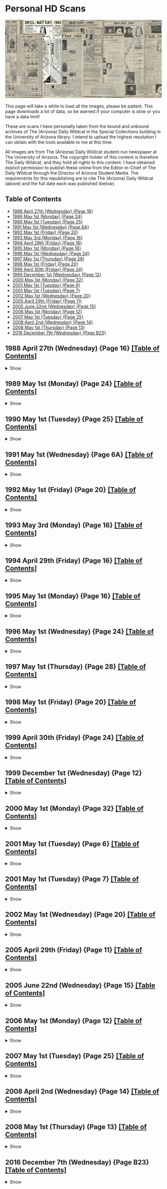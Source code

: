 # Personal HD Scans

![May Day Mystery](preview.jpg)

This page will take a while to load all the images, please be paitent. This page downloads a lot of data, so be warned if your computer is slow or you have a data limit!

These are scans I have personally taken from the bound and unbound archives of The (Arizona) Daily Wildcat in the Special Collections building in the University of Arizona library. I intend to upload the highest resolution I can obtain with the tools available to me at this time.

All images are from The (Arizona) Daily Wildcat student-run newspaper at The University of Arizona. The copyright holder of this content is therefore The Daily Wildcat, and they hold all rights to this content. I have obtained explicit permission to publish these online from the Editor-in-Chief of The Daily Wildcat through the Director of Arizona Student Media. The requirements for this republishing are to cite The (Arizona) Daily Wildcat (above) and the full date each was published (below).

## Table of Contents
* [1988 April 27th (Wednesday) {Page 16}](#1988-april-27th-wednesday-page-16-table-of-contents)
* [1989 May 1st (Monday) {Page 24}](#1989-may-1st-monday-page-24-table-of-contents)
* [1990 May 1st (Tuesday) {Page 25}](#1990-may-1st-tuesday-page-25-table-of-contents)
* [1991 May 1st (Wednesday) {Page 6A}](#1991-may-1st-wednesday-page-6a-table-of-contents)
* [1992 May 1st (Friday) {Page 20}](#1992-may-1st-friday-page-20-table-of-contents)
* [1993 May 3rd (Monday) {Page 16}](#1993-may-3rd-monday-page-16-table-of-contents)
* [1994 April 29th (Friday) {Page 16}](#1994-april-29th-friday-page-16-table-of-contents)
* [1995 May 1st (Monday) {Page 16}](#1995-may-1st-monday-page-16-table-of-contents)
* [1996 May 1st (Wednesday) {Page 24}](#1996-may-1st-wednesday-page-24-table-of-contents)
* [1997 May 1st (Thursday) {Page 28}](#1997-may-1st-thursday-page-28-table-of-contents)
* [1998 May 1st (Friday) {Page 20}](#1998-may-1st-friday-page-20-table-of-contents)
* [1999 April 30th (Friday) {Page 24}](#1999-april-30th-friday-page-24-table-of-contents)
* [1999 December 1st (Wednesday) {Page 12}](#1999-december-1st-wednesday-page-12-table-of-contents)
* [2000 May 1st (Monday) {Page 32}](#2000-may-1st-monday-page-32-table-of-contents)
* [2001 May 1st (Tuesday) {Page 6}](#2001-may-1st-tuesday-page-6-table-of-contents)
* [2001 May 1st (Tuesday) {Page 7}](#2001-may-1st-tuesday-page-7-table-of-contents)
* [2002 May 1st (Wednesday) {Page 20}](#2002-may-1st-wednesday-page-20-table-of-contents)
* [2005 April 29th (Friday) {Page 11}](#2005-april-29th-friday-page-11-table-of-contents)
* [2005 June 22nd (Wednesday) {Page 15}](#2005-june-22nd-wednesday-page-15-table-of-contents)
* [2006 May 1st (Monday) {Page 12}](#2006-may-1st-monday-page-12-table-of-contents)
* [2007 May 1st (Tuesday) {Page 25}](#2007-may-1st-tuesday-page-25-table-of-contents)
* [2008 April 2nd (Wednesday) {Page 14}](#2008-april-2nd-wednesday-page-14-table-of-contents)
* [2008 May 1st (Thursday) {Page 13}](#2008-may-1st-thursday-page-13-table-of-contents)
* [2016 December 7th (Wednesday) {Page B23}](#2016-december-7th-wednesday-page-b23-table-of-contents)

## 1988 April 27th (Wednesday) {Page 16} [[Table of Contents]](#table-of-contents)
<details>
  <summary>Show</summary>

  ![1988 April 27th (Wednesday) {Page 16}](1988-04-27_page16.jpg)
</details>

## 1989 May 1st (Monday) {Page 24} [[Table of Contents]](#table-of-contents)
<details>
  <summary>Show</summary>

  ![1989 May 1st (Monday) {Page 24}](1989-05-01_page24.jpg)
</details>

## 1990 May 1st (Tuesday) {Page 25} [[Table of Contents]](#table-of-contents)
<details>
  <summary>Show</summary>

  ![1990 May 1st (Tuesday) {Page 25}](1990-05-01_page25.jpg)
</details>

## 1991 May 1st (Wednesday) {Page 6A} [[Table of Contents]](#table-of-contents)
<details>
  <summary>Show</summary>

  ![1991 May 1st (Wednesday) {Page 6A}](1991-05-01_page6A.jpg)
</details>

## 1992 May 1st (Friday) {Page 20} [[Table of Contents]](#table-of-contents)
<details>
  <summary>Show</summary>

  ![1992 May 1st (Friday) {Page 20}](1992-05-01_page20.jpg)
</details>

## 1993 May 3rd (Monday) {Page 16} [[Table of Contents]](#table-of-contents)
<details>
  <summary>Show</summary>

  ![1993 May 3rd (Monday) {Page 16}](1993-05-03_page16.jpg)
</details>

## 1994 April 29th (Friday) {Page 16} [[Table of Contents]](#table-of-contents)
<details>
  <summary>Show</summary>

  ![1994 April 29th (Friday) {Page 16}](1994-04-29_page16.jpg)
</details>

## 1995 May 1st (Monday) {Page 16} [[Table of Contents]](#table-of-contents)
<details>
  <summary>Show</summary>

  ![1995 May 1st (Monday) {Page 16}](1995-05-01_page16.jpg)
</details>

## 1996 May 1st (Wednesday) {Page 24} [[Table of Contents]](#table-of-contents)
<details>
  <summary>Show</summary>

  ![1996 May 1st (Wednesday) {Page 24}](1996-05-01_page24.jpg)
</details>

## 1997 May 1st (Thursday) {Page 28} [[Table of Contents]](#table-of-contents)
<details>
  <summary>Show</summary>

  ![1997 May 1st (Thursday) {Page 28}](1997-05-01_page28.jpg)
</details>

## 1998 May 1st (Friday) {Page 20} [[Table of Contents]](#table-of-contents)
<details>
  <summary>Show</summary>

  ![1998 May 1st (Friday) {Page 20}](1998-05-01_page20.jpg)
</details>

## 1999 April 30th (Friday) {Page 24} [[Table of Contents]](#table-of-contents)
<details>
  <summary>Show</summary>

  ![1999 April 30th (Friday) {Page 24}](1999-04-30_page24.jpg)
</details>

## 1999 December 1st (Wednesday) {Page 12} [[Table of Contents]](#table-of-contents)
<details>
  <summary>Show</summary>

  ![1999 December 1st (Wednesday) {Page 12}](1999-12-01_page12.jpg)
</details>

## 2000 May 1st (Monday) {Page 32} [[Table of Contents]](#table-of-contents)
<details>
  <summary>Show</summary>

  ![2000 May 1st (Monday) {Page 32}](2000-05-01_page32.jpg)
</details>

## 2001 May 1st (Tuesday) {Page 6} [[Table of Contents]](#table-of-contents)
<details>
  <summary>Show</summary>

  ![2001 May 1st (Tuesday) {Page 6}](2001-05-01_page6.jpg)
</details>

## 2001 May 1st (Tuesday) {Page 7} [[Table of Contents]](#table-of-contents)
<details>
  <summary>Show</summary>

  ![2001 May 1st (Tuesday) {Page 7}](2001-05-01_page7.jpg)
</details>

## 2002 May 1st (Wednesday) {Page 20} [[Table of Contents]](#table-of-contents)
<details>
  <summary>Show</summary>

  ![2002 May 1st (Wednesday) {Page 20}](2002-05-01_page20.jpg)
</details>

## 2005 April 29th (Friday) {Page 11} [[Table of Contents]](#table-of-contents)
<details>
  <summary>Show</summary>

  ![2005 April 29th (Friday) {Page 11}](2005-04-29_page11.jpg)
</details>

## 2005 June 22nd (Wednesday) {Page 15} [[Table of Contents]](#table-of-contents)
<details>
  <summary>Show</summary>

  ![2005 June 22nd (Wednesday) {Page 15}](2005-06-22_page15.jpg)
</details>

## 2006 May 1st (Monday) {Page 12} [[Table of Contents]](#table-of-contents)
<details>
  <summary>Show</summary>

  ![2006 May 1st (Monday) {Page 12}](2006-05-01_page12.jpg)
</details>

## 2007 May 1st (Tuesday) {Page 25} [[Table of Contents]](#table-of-contents)
<details>
  <summary>Show</summary>

  ![2007 May 1st (Tuesday) {Page 25}](2007-05-01_page25.jpg)
</details>

## 2008 April 2nd (Wednesday) {Page 14} [[Table of Contents]](#table-of-contents)
<details>
  <summary>Show</summary>

  ![2008 April 2nd (Wednesday) {Page 14}](2008-04-02_page14.jpg)
</details>

## 2008 May 1st (Thursday) {Page 13} [[Table of Contents]](#table-of-contents)
<details>
  <summary>Show</summary>

  ![2008 May 1st (Thursday) {Page 13}](2008-05-01_page13.jpg)
</details>

## 2016 December 7th (Wednesday) {Page B23} [[Table of Contents]](#table-of-contents)
<details>
  <summary>Show</summary>

  ![2016 December 7th (Wednesday) {Page B23}](2016-12-07_pageB23.jpg)
</details>